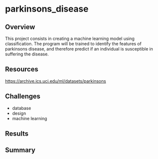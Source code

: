 # parkinsons_disease

## Overview

This project consists in creating a machine learning model using classification. The program
will be trained to identify the features of parkinsons disease, and therefore predict if an 
individual is susceptible in suffering the disease. 

## Resources

https://archive.ics.uci.edu/ml/datasets/parkinsons

## Challenges

- database 
- design 
- machine learning 


## Results

## Summary
